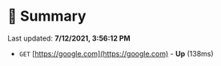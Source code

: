 # 📖 Summary
Last updated: **7/12/2021, 3:56:12 PM**

- `GET` [https://google.com](https://google.com) - **Up** (138ms)
